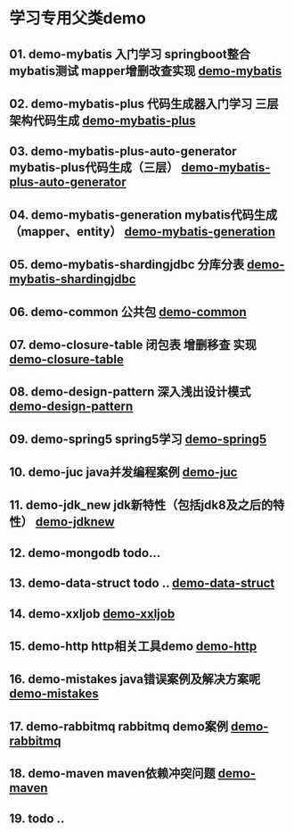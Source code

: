 # 学习专用父类demo

## 01. demo-mybatis 入门学习 springboot整合mybatis测试 mapper增删改查实现 [demo-mybatis](demo-mybatis)
## 02. demo-mybatis-plus 代码生成器入门学习 三层架构代码生成 [demo-mybatis-plus](demo-mybatis-plus)
## 03. demo-mybatis-plus-auto-generator mybatis-plus代码生成（三层） [demo-mybatis-plus-auto-generator](demo-mybatis-plus-auto-generator)
## 04. demo-mybatis-generation mybatis代码生成（mapper、entity） [demo-mybatis-generation](demo-mybatis-generation)
## 05. demo-mybatis-shardingjdbc 分库分表 [demo-mybatis-shardingjdbc](demo-mybatis-shardingjdbc)
## 06. demo-common 公共包 [demo-common](demo-common)
## 07. demo-closure-table 闭包表 增删移查 实现 [demo-closure-table](demo-closure-table)
## 08. demo-design-pattern 深入浅出设计模式 [demo-design-pattern](demo-design-pattern)
## 09. demo-spring5 spring5学习 [demo-spring5](demo-spring5)
## 10. demo-juc java并发编程案例 [demo-juc](demo-juc)
## 11. demo-jdk_new jdk新特性（包括jdk8及之后的特性） [demo-jdknew](demo-jdknew)
## 12. demo-mongodb todo...
## 13. demo-data-struct todo .. [demo-data-struct](demo-data-struct)
## 14. demo-xxljob [demo-xxljob](demo-xxljob)
## 15. demo-http http相关工具demo [demo-http](demo-http)
## 16. demo-mistakes java错误案例及解决方案呢 [demo-mistakes](demo-mistakes)
## 17. demo-rabbitmq rabbitmq demo案例 [demo-rabbitmq](demo-rabbitmq)
## 18. demo-maven maven依赖冲突问题 [demo-maven](demo-maven)
## 19. todo ..
